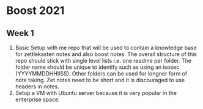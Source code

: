 # Boost 2021
## Week 1
1. Basic Setup with me repo that will be used to contain a knowledge base for zettlekasten notes and also boost notes. The overall structure of this repo should stick with single level lists i.e. one readme per folder. The folder name should be unique to identify such as using an isosec (YYYYMMDDHHIISS). Other folders can be used for longner form of note taking. Zet notes need to be short and it is discouraged to use headers in notes.
1. Setup a VM with Ubuntu server because it is very popular in the enterprise space. 